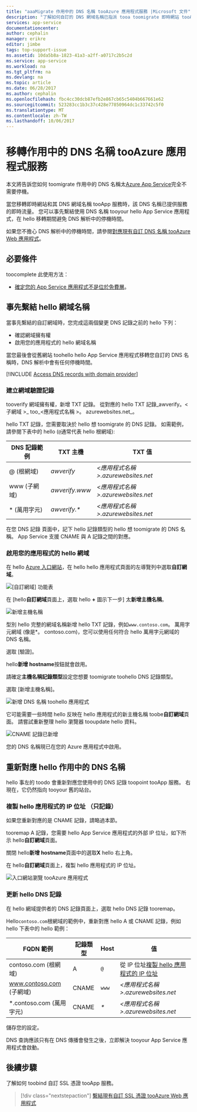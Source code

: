 ```yaml
---
title: "aaaMigrate 作用中的 DNS 名稱 tooAzure 應用程式服務 |Microsoft 文件"
description: "了解如何自訂的 DNS 網域名稱已指派 tooa toomigrate 即時網站 tooAzure 應用程式服務不需任何停機。"
services: app-service
documentationcenter: 
author: cephalin
manager: erikre
editor: jimbe
tags: top-support-issue
ms.assetid: 10da5b8a-1823-41a3-a2ff-a0717c2b5c2d
ms.service: app-service
ms.workload: na
ms.tgt_pltfrm: na
ms.devlang: na
ms.topic: article
ms.date: 06/28/2017
ms.author: cephalin
ms.openlocfilehash: fbc4cc30dcb87efb2e867cb65c5404b667661e62
ms.sourcegitcommit: 523283cc1b3c37c428e77850964dc1c33742c5f0
ms.translationtype: MT
ms.contentlocale: zh-TW
ms.lasthandoff: 10/06/2017
---
```

# <a name="migrate-an-active-dns-name-tooazure-app-service"></a>移轉作用中的 DNS 名稱 tooAzure 應用程式服務

本文將告訴您如何 toomigrate 作用中的 DNS 名稱太[Azure App Service](../app-service/app-service-value-prop-what-is.md)完全不需要停機。

當您移轉即時網站和其 DNS 網域名稱 tooApp 服務時，該 DNS 名稱已提供服務的即時流量。 您可以事先繫結使用 DNS 名稱 tooyour hello App Service 應用程式，在 hello 移轉期間避免 DNS 解析中的停機時間。

如果您不擔心 DNS 解析中的停機時間，請參閱[對應現有自訂 DNS 名稱 tooAzure Web 應用程式](app-service-web-tutorial-custom-domain.md)。

## <a name="prerequisites"></a>必要條件

toocomplete 此使用方法：

- [確定您的 App Service 應用程式不是位於免費層](app-service-web-tutorial-custom-domain.md#checkpricing)。

## <a name="bind-hello-domain-name-preemptively"></a>事先繫結 hello 網域名稱

當事先繫結的自訂網域時，您完成這兩個變更 DNS 記錄之前的 hello 下列：

- 確認網域擁有權
- 啟用您的應用程式的 hello 網域名稱

當您最後會從舊網站 toohello hello App Service 應用程式移轉您自訂的 DNS 名稱時，DNS 解析中會有任何停機時間。

[!INCLUDE [Access DNS records with domain provider](../../includes/app-service-web-access-dns-records.md)]

### <a name="create-domain-verification-record"></a>建立網域驗證記錄

tooverify 網域擁有權，新增 TXT 記錄。 從對應的 hello TXT 記錄_awverify。&lt;子網域 >_ too_&lt;應用程式名稱 >。 azurewebsites.net_。 

hello TXT 記錄，您需要取決於 hello 想 toomigrate 的 DNS 記錄。 如需範例，請參閱下表中的 hello (`@`通常代表 hello 根網域):  

| DNS 記錄範例 | TXT 主機 | TXT 值 |
| - | - | - |
| @ (根網域) | _awverify_ | _&lt;應用程式名稱>.azurewebsites.net_ |
| www (子網域) | _awverify.www_ | _&lt;應用程式名稱>.azurewebsites.net_ |
| \* (萬用字元) | _awverify.\*_ | _&lt;應用程式名稱>.azurewebsites.net_ |

在您 DNS 記錄 頁面中，記下 hello 記錄類型的 hello 想 toomigrate 的 DNS 名稱。 App Service 支援 CNAME 與 A 記錄之間的對應。

### <a name="enable-hello-domain-for-your-app"></a>啟用您的應用程式的 hello 網域

在 hello [Azure 入口網站](https://portal.azure.com)，在 hello hello 應用程式頁面的左導覽列中選取**自訂網域**。 

![[自訂網域] 功能表](./media/app-service-web-tutorial-custom-domain/custom-domain-menu.png)

在 [hello**自訂網域**頁面上，選取 hello  **+** 圖示下一步] 太**新增主機名稱**。

![新增主機名稱](./media/app-service-web-tutorial-custom-domain/add-host-name-cname.png)

型別 hello 完整的網域名稱新增 hello TXT 記錄，例如`www.contoso.com`。 萬用字元網域 (像是\*。 contoso.com)，您可以使用任何符合 hello 萬用字元網域的 DNS 名稱。 

選取 [驗證]。

hello**新增 hostname**按鈕就會啟用。 

請確定**主機名稱記錄類型**設定您想要 toomigrate toohello DNS 記錄類型。

選取 [新增主機名稱]。

![新增 DNS 名稱 toohello 應用程式](./media/app-service-web-tutorial-custom-domain/validate-domain-name-cname.png)

它可能需要一些時間 hello 反映在 hello 應用程式的新主機名稱 toobe**自訂網域**頁面。 請嘗試重新整理 hello 瀏覽器 tooupdate hello 資料。

![CNAME 記錄已新增](./media/app-service-web-tutorial-custom-domain/cname-record-added.png)

您的 DNS 名稱現已在您的 Azure 應用程式中啟用。 

## <a name="remap-hello-active-dns-name"></a>重新對應 hello 作用中的 DNS 名稱

hello 事左的 toodo 會重新對應您使用中的 DNS 記錄 toopoint tooApp 服務。 右現在，它仍然指向 tooyour 舊的站台。

<a name="info"></a>

### <a name="copy-hello-apps-ip-address-a-record-only"></a>複製 hello 應用程式的 IP 位址 （只記錄）

如果您重新對應的是 CNAME 記錄，請略過本節。 

tooremap A 記錄，您需要 hello App Service 應用程式的外部 IP 位址，如下所示 hello**自訂網域**頁面。

關閉 hello**新增 hostname**頁面中的選取**X** hello 右上角。 

在 hello**自訂網域**頁面上，複製 hello 應用程式的 IP 位址。

![入口網站瀏覽 tooAzure 應用程式](./media/app-service-web-tutorial-custom-domain/mapping-information.png)

### <a name="update-hello-dns-record"></a>更新 hello DNS 記錄

在 hello 網域提供者的 DNS 記錄頁面上，選取 hello DNS 記錄 tooremap。

Hello`contoso.com`根網域的範例中，重新對應 hello A 或 CNAME 記錄，例如 hello 下表中的 hello 範例： 

| FQDN 範例 | 記錄類型 | Host | 值 |
| - | - | - | - |
| contoso.com (根網域) | A | `@` | 從 IP 位址[複製 hello 應用程式的 IP 位址](#info) |
| www.contoso.com (子網域) | CNAME | `www` | _&lt;應用程式名稱>.azurewebsites.net_ |
| \*.contoso.com (萬用字元) | CNAME | _\*_ | _&lt;應用程式名稱>.azurewebsites.net_ |

儲存您的設定。

DNS 查詢應該只有在 DNS 傳播會發生之後，立即解決 tooyour App Service 應用程式會啟動。

## <a name="next-steps"></a>後續步驟

了解如何 toobind 自訂 SSL 憑證 tooApp 服務。

> [!div class="nextstepaction"]
> [繫結現有自訂 SSL 憑證 tooAzure Web 應用程式](app-service-web-tutorial-custom-ssl.md)
